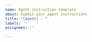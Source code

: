 ```yaml
---
name: Agent instruction template
about: Submit your agent instructions
title: "[Agent] - "
labels: ''
assignees: ''

---
```



